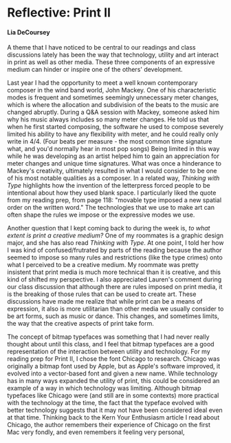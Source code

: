 # Reflective: Print II

#### Lia DeCoursey

A theme that I have noticed to be central to our readings and class discussions lately has been the way that technology, utility and art interact in print as well as other media. These three components of an expressive medium can hinder or inspire one of the others' development. 

Last year I had the opportunity to meet a well known contemporary composer in the wind band world, John Mackey. One of his characteristic modes is frequent and sometimes seemingly unnecessary meter changes, which is where the allocation and subdivision of the beats to the music are changed abruptly. During a Q&A session with Mackey, someone asked him why his music always includes so many meter changes. He told us that when he first started composing, the software he used to compose severely limited his ability to have any flexibility with meter, and he could really only write in 4/4. (Four beats per measure - the most common time signature what, and you'd normally hear in most pop songs) Being limited in this way while he was developing as an artist helped him to gain an appreciation for meter changes and unique time signatures. What was once a hinderance to Mackey's creativity, ultimately resulted in what I would consider to be one of his most notable qualities as a composer. In a related way, _Thinking with Type_ highlights how the invention of the letterpress forced people to be intentional about how they used blank space. I particularly liked the quote from my reading prep, from page 118: "movable type imposed a new spatial order on the written word." The technologies that we use to make art can often shape the rules we impose or the expressive modes we use. 

Another question that I kept coming back to during the week is, _to what extent is print a creative medium?_ One of my roommates is a graphic design major, and she has also read _Thinking with Type_. At one point, I told her how I was kind of confused/frutrated by parts of the reading because the author seemed to impose so many rules and restrictions (like the type crimes) onto what I perceived to be a creative medium. My roommate was pretty insistent that print media is much more technical than it is creative, and this kind of shifted my perspective. I also appreciated Lauren's comment during our class discussion that although there are rules imposed on print media, it is the breaking of those rules that can be used to create art. These discussions have made me realize that while print can be a means of expression, it also is more utilitarian than other media we usually consider to be art forms, such as music or dance. This changes, and sometimes limits, the way that the creative aspects of print take form.

The concept of bitmap typefaces was something that I had never really thought about until this class, and I feel that bitmap typefaces are a good representation of the interaction between utility and technology.  For my reading prep for Print II, I chose the font Chicago to research. Chicago was originally a bitmap font used by Apple, but as Apple's software improved, it evolved into a vector-based font and given a new name. While technology has in many ways expanded the utility of print, this could be considered an example of a way in which technology was limiting. Although bitmap typefaces like Chicago were (and still are in some contexts) more practical with the technology at the time, the fact that the typeface evolved with better technology suggests that it may not have been considered ideal even at that time. Thinking back to the Kern Your Enthusiasm article I read about Chicago, the author remembers their experience of Chicago on the first Mac very fondly, and even remembers it feeling very personal, 